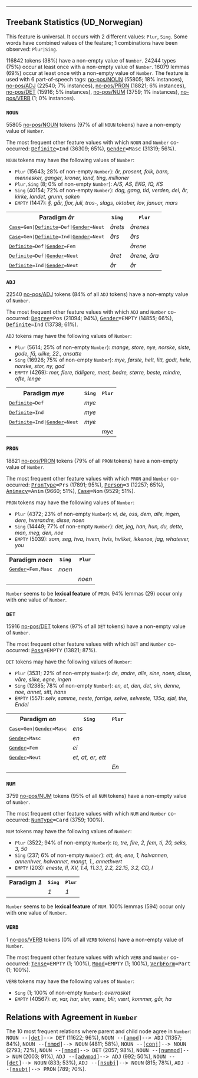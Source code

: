 

--------------------------------------------------------------------------------

## Treebank Statistics (UD_Norwegian)

This feature is universal.
It occurs with 2 different values: `Plur`, `Sing`.
Some words have combined values of the feature; 1 combinations have been observed: `Plur|Sing`.

116842 tokens (38%) have a non-empty value of `Number`.
24244 types (75%) occur at least once with a non-empty value of `Number`.
16079 lemmas (69%) occur at least once with a non-empty value of `Number`.
The feature is used with 6 part-of-speech tags: [no-pos/NOUN]() (55805; 18% instances), [no-pos/ADJ]() (22540; 7% instances), [no-pos/PRON]() (18821; 6% instances), [no-pos/DET]() (15916; 5% instances), [no-pos/NUM]() (3759; 1% instances), [no-pos/VERB]() (1; 0% instances).

### `NOUN`

55805 [no-pos/NOUN]() tokens (97% of all `NOUN` tokens) have a non-empty value of `Number`.

The most frequent other feature values with which `NOUN` and `Number` co-occurred: <tt><a href="Definite.html">Definite</a>=Ind</tt> (36309; 65%), <tt><a href="Gender.html">Gender</a>=Masc</tt> (31319; 56%).

`NOUN` tokens may have the following values of `Number`:

* `Plur` (15643; 28% of non-empty `Number`): <em>år, prosent, folk, barn, mennesker, ganger, kroner, land, ting, millioner</em>
* `Plur,Sing` (8; 0% of non-empty `Number`): <em>A/S, AS, EKG, IQ, KS</em>
* `Sing` (40154; 72% of non-empty `Number`): <em>dag, gang, tid, verden, del, år, kirke, landet, grunn, saken</em>
* `EMPTY` (1447): <em>§, går, fjor, juli, tros-, slags, oktober, lov, januar, mars</em>

<table>
  <tr><th>Paradigm <i>år</i></th><th><tt>Sing</tt></th><th><tt>Plur</tt></th></tr>
  <tr><td><tt><a href="Case.html">Case</a>=Gen|<a href="Definite.html">Definite</a>=Def|<a href="Gender.html">Gender</a>=Neut</tt></td><td><em>årets</em></td><td><em>årenes</em></td></tr>
  <tr><td><tt><a href="Case.html">Case</a>=Gen|<a href="Definite.html">Definite</a>=Ind|<a href="Gender.html">Gender</a>=Neut</tt></td><td><em>års</em></td><td><em>års</em></td></tr>
  <tr><td><tt><a href="Definite.html">Definite</a>=Def|<a href="Gender.html">Gender</a>=Fem</tt></td><td></td><td><em>årene</em></td></tr>
  <tr><td><tt><a href="Definite.html">Definite</a>=Def|<a href="Gender.html">Gender</a>=Neut</tt></td><td><em>året</em></td><td><em>årene, åra</em></td></tr>
  <tr><td><tt><a href="Definite.html">Definite</a>=Ind|<a href="Gender.html">Gender</a>=Neut</tt></td><td><em>år</em></td><td><em>år</em></td></tr>
</table>

### `ADJ`

22540 [no-pos/ADJ]() tokens (84% of all `ADJ` tokens) have a non-empty value of `Number`.

The most frequent other feature values with which `ADJ` and `Number` co-occurred: <tt><a href="Degree.html">Degree</a>=Pos</tt> (21094; 94%), <tt><a href="Gender.html">Gender</a>=EMPTY</tt> (14855; 66%), <tt><a href="Definite.html">Definite</a>=Ind</tt> (13738; 61%).

`ADJ` tokens may have the following values of `Number`:

* `Plur` (5614; 25% of non-empty `Number`): <em>mange, store, nye, norske, siste, gode, få, ulike, 22., ansatte</em>
* `Sing` (16926; 75% of non-empty `Number`): <em>mye, første, helt, litt, godt, hele, norske, stor, ny, god</em>
* `EMPTY` (4269): <em>mer, flere, tidligere, mest, bedre, større, beste, mindre, ofte, lenge</em>

<table>
  <tr><th>Paradigm <i>mye</i></th><th><tt>Sing</tt></th><th><tt>Plur</tt></th></tr>
  <tr><td><tt><a href="Definite.html">Definite</a>=Def</tt></td><td><em>mye</em></td><td></td></tr>
  <tr><td><tt><a href="Definite.html">Definite</a>=Ind</tt></td><td><em>mye</em></td><td></td></tr>
  <tr><td><tt><a href="Definite.html">Definite</a>=Ind|<a href="Gender.html">Gender</a>=Neut</tt></td><td><em>mye</em></td><td></td></tr>
  <tr><td><tt></tt></td><td></td><td><em>mye</em></td></tr>
</table>

### `PRON`

18821 [no-pos/PRON]() tokens (79% of all `PRON` tokens) have a non-empty value of `Number`.

The most frequent other feature values with which `PRON` and `Number` co-occurred: <tt><a href="PronType.html">PronType</a>=Prs</tt> (17891; 95%), <tt><a href="Person.html">Person</a>=3</tt> (12257; 65%), <tt><a href="Animacy.html">Animacy</a>=Anim</tt> (9660; 51%), <tt><a href="Case.html">Case</a>=Nom</tt> (9529; 51%).

`PRON` tokens may have the following values of `Number`:

* `Plur` (4372; 23% of non-empty `Number`): <em>vi, de, oss, dem, alle, ingen, dere, hverandre, disse, noen</em>
* `Sing` (14449; 77% of non-empty `Number`): <em>det, jeg, han, hun, du, dette, man, meg, den, noe</em>
* `EMPTY` (5039): <em>som, seg, hva, hvem, hvis, hvilket, ikkenoe, jag, whatever, you</em>

<table>
  <tr><th>Paradigm <i>noen</i></th><th><tt>Sing</tt></th><th><tt>Plur</tt></th></tr>
  <tr><td><tt><a href="Gender.html">Gender</a>=Fem,Masc</tt></td><td><em>noen</em></td><td></td></tr>
  <tr><td><tt></tt></td><td></td><td><em>noen</em></td></tr>
</table>

`Number` seems to be **lexical feature** of `PRON`. 94% lemmas (29) occur only with one value of `Number`.

### `DET`

15916 [no-pos/DET]() tokens (97% of all `DET` tokens) have a non-empty value of `Number`.

The most frequent other feature values with which `DET` and `Number` co-occurred: <tt><a href="Poss.html">Poss</a>=EMPTY</tt> (13821; 87%).

`DET` tokens may have the following values of `Number`:

* `Plur` (3531; 22% of non-empty `Number`): <em>de, andre, alle, sine, noen, disse, våre, slike, egne, ingen</em>
* `Sing` (12385; 78% of non-empty `Number`): <em>en, et, den, det, sin, denne, noe, annet, sitt, hans</em>
* `EMPTY` (557): <em>selv, samme, neste, forrige, selve, selveste, 135a, sjøl, the, Endel</em>

<table>
  <tr><th>Paradigm <i>en</i></th><th><tt>Sing</tt></th><th><tt>Plur</tt></th></tr>
  <tr><td><tt><a href="Case.html">Case</a>=Gen|<a href="Gender.html">Gender</a>=Masc</tt></td><td><em>ens</em></td><td></td></tr>
  <tr><td><tt><a href="Gender.html">Gender</a>=Masc</tt></td><td><em>en</em></td><td></td></tr>
  <tr><td><tt><a href="Gender.html">Gender</a>=Fem</tt></td><td><em>ei</em></td><td></td></tr>
  <tr><td><tt><a href="Gender.html">Gender</a>=Neut</tt></td><td><em>et, at, er, ett</em></td><td></td></tr>
  <tr><td><tt></tt></td><td></td><td><em>En</em></td></tr>
</table>

### `NUM`

3759 [no-pos/NUM]() tokens (95% of all `NUM` tokens) have a non-empty value of `Number`.

The most frequent other feature values with which `NUM` and `Number` co-occurred: <tt><a href="NumType.html">NumType</a>=Card</tt> (3759; 100%).

`NUM` tokens may have the following values of `Number`:

* `Plur` (3522; 94% of non-empty `Number`): <em>to, tre, fire, 2, fem, ti, 20, seks, 3, 50</em>
* `Sing` (237; 6% of non-empty `Number`): <em>ett, én, ene, 1, halvannen, annenhver, halvannet, mangt, 1., annethvert</em>
* `EMPTY` (203): <em>eneste, II, XV, 1.4, 11.3.1, 2.2, 22.15, 3.2, CD, I</em>

<table>
  <tr><th>Paradigm <i>1</i></th><th><tt>Sing</tt></th><th><tt>Plur</tt></th></tr>
  <tr><td><tt></tt></td><td><em>1</em></td><td><em>1</em></td></tr>
</table>

`Number` seems to be **lexical feature** of `NUM`. 100% lemmas (594) occur only with one value of `Number`.

### `VERB`

1 [no-pos/VERB]() tokens (0% of all `VERB` tokens) have a non-empty value of `Number`.

The most frequent other feature values with which `VERB` and `Number` co-occurred: <tt><a href="Tense.html">Tense</a>=EMPTY</tt> (1; 100%), <tt><a href="Mood.html">Mood</a>=EMPTY</tt> (1; 100%), <tt><a href="VerbForm.html">VerbForm</a>=Part</tt> (1; 100%).

`VERB` tokens may have the following values of `Number`:

* `Sing` (1; 100% of non-empty `Number`): <em>overrasket</em>
* `EMPTY` (40567): <em>er, var, har, sier, være, blir, vært, kommer, går, ha</em>

## Relations with Agreement in `Number`

The 10 most frequent relations where parent and child node agree in `Number`:
<tt>NOUN --[<a href="../dep/det.html">det</a>]--> DET</tt> (11622; 96%),
<tt>NOUN --[<a href="../dep/amod.html">amod</a>]--> ADJ</tt> (11357; 84%),
<tt>NOUN --[<a href="../dep/nmod.html">nmod</a>]--> NOUN</tt> (4811; 58%),
<tt>NOUN --[<a href="../dep/conj.html">conj</a>]--> NOUN</tt> (2793; 72%),
<tt>NOUN --[<a href="../dep/nmod.html">nmod</a>]--> DET</tt> (2057; 98%),
<tt>NOUN --[<a href="../dep/nummod.html">nummod</a>]--> NUM</tt> (2003; 91%),
<tt>ADJ --[<a href="../dep/advmod.html">advmod</a>]--> ADJ</tt> (992; 50%),
<tt>NOUN --[<a href="../dep/det.html">det</a>]--> NOUN</tt> (833; 53%),
<tt>ADJ --[<a href="../dep/nsubj.html">nsubj</a>]--> NOUN</tt> (815; 78%),
<tt>ADJ --[<a href="../dep/nsubj.html">nsubj</a>]--> PRON</tt> (789; 70%).

